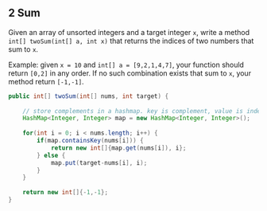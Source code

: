 ## 2 Sum

Given an array of unsorted integers and a target integer `x`, write a method `int[] twoSum(int[] a, int x)` that returns the indices of two numbers that sum to `x`.

Example: given `x = 10` and `int[] a = [9,2,1,4,7]`, your function should return `[0,2]` in any order. If no such combination exists that sum to `x`, your method return `[-1,-1]`.

```java
public int[] twoSum(int[] nums, int target) {
    
    // store complements in a hashmap. key is complement, value is index
    HashMap<Integer, Integer> map = new HashMap<Integer, Integer>();
    
    for(int i = 0; i < nums.length; i++) {
        if(map.containsKey(nums[i])) {
            return new int[]{map.get(nums[i]), i};
        } else {
            map.put(target-nums[i], i);
        }
    }
    
    return new int[]{-1,-1};
}
```